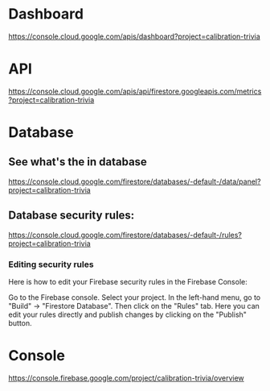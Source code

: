 

# Dashboard
https://console.cloud.google.com/apis/dashboard?project=calibration-trivia


# API

https://console.cloud.google.com/apis/api/firestore.googleapis.com/metrics?project=calibration-trivia


# Database

## See what's the in database
https://console.cloud.google.com/firestore/databases/-default-/data/panel?project=calibration-trivia


## Database security rules:

https://console.cloud.google.com/firestore/databases/-default-/rules?project=calibration-trivia

### Editing security rules
Here is how to edit your Firebase security rules in the Firebase Console:

Go to the Firebase console.
Select your project.
In the left-hand menu, go to "Build" -> "Firestore Database".
Then click on the "Rules" tab.
Here you can edit your rules directly and publish changes by clicking on the "Publish" button.



# Console
https://console.firebase.google.com/project/calibration-trivia/overview
